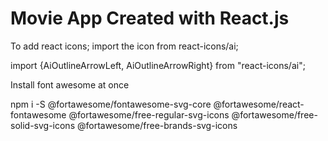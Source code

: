 # Movie App Created with React.js

To add react icons;
import the icon from react-icons/ai;

import {AiOutlineArrowLeft, AiOutlineArrowRight} from "react-icons/ai"; 
<!-- <AiOutlineArrowLeft></AiOutlineArrowLeft> -->
<!-- <AiOutlineArrowRight></AiOutlineArrowRight> -->



Install font awesome at once

npm i -S @fortawesome/fontawesome-svg-core @fortawesome/react-fontawesome @fortawesome/free-regular-svg-icons @fortawesome/free-solid-svg-icons @fortawesome/free-brands-svg-icons